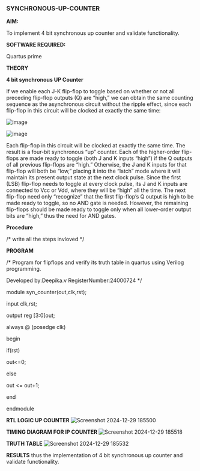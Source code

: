 ### SYNCHRONOUS-UP-COUNTER

**AIM:**

To implement 4 bit synchronous up counter and validate functionality.

**SOFTWARE REQUIRED:**

Quartus prime

**THEORY**

**4 bit synchronous UP Counter**

If we enable each J-K flip-flop to toggle based on whether or not all preceding flip-flop outputs (Q) are “high,” we can obtain the same counting sequence as the asynchronous circuit without the ripple effect, since each flip-flop in this circuit will be clocked at exactly the same time:

![image](https://github.com/naavaneetha/SYNCHRONOUS-UP-COUNTER/assets/154305477/d5db3fa0-e413-404c-b80e-b2f39d82e7e8)


![image](https://github.com/naavaneetha/SYNCHRONOUS-UP-COUNTER/assets/154305477/52cb61eb-d04b-442d-810c-31185a68410b)

Each flip-flop in this circuit will be clocked at exactly the same time.
The result is a four-bit synchronous “up” counter. Each of the higher-order flip-flops are made ready to toggle (both J and K inputs “high”) if the Q outputs of all previous flip-flops are “high.”
Otherwise, the J and K inputs for that flip-flop will both be “low,” placing it into the “latch” mode where it will maintain its present output state at the next clock pulse.
Since the first (LSB) flip-flop needs to toggle at every clock pulse, its J and K inputs are connected to Vcc or Vdd, where they will be “high” all the time.
The next flip-flop need only “recognize” that the first flip-flop’s Q output is high to be made ready to toggle, so no AND gate is needed.
However, the remaining flip-flops should be made ready to toggle only when all lower-order output bits are “high,” thus the need for AND gates.

**Procedure**

/* write all the steps invloved */

**PROGRAM**

/* Program for flipflops and verify its truth table in quartus using Verilog programming. 

Developed by:Deepika.v
RegisterNumber:24000724
*/

 module syn_counter(out,clk,rst);
 
 input clk,rst;
 
 output reg [3:0]out;
 
 always @ (posedge clk)
 
 begin
 
 if(rst)
 
 out<=0;

else 

out <= out+1;

 end
 
 endmodule

**RTL LOGIC UP COUNTER**
![Screenshot 2024-12-29 185500](https://github.com/user-attachments/assets/e85c1805-8c1a-44be-986a-a2c6f9794878)

**TIMING DIAGRAM FOR IP COUNTER**
![Screenshot 2024-12-29 185518](https://github.com/user-attachments/assets/8796c23d-722c-4b07-9227-155e6e07b175)

**TRUTH TABLE**
![Screenshot 2024-12-29 185532](https://github.com/user-attachments/assets/87a22189-a450-454f-9b1f-2f9840e2256e)

**RESULTS**
thus the implementation of 4 bit synchronous up counter and validate functionality.
